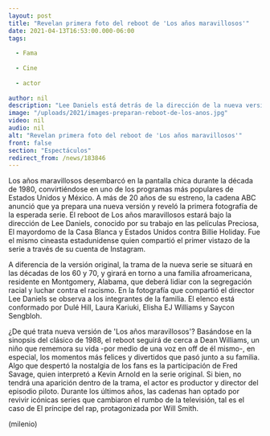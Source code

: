 ```yaml
---
layout: post
title: "Revelan primera foto del reboot de 'Los años maravillosos'"
date: 2021-04-13T16:53:00.000-06:00
tags:
  
  - Fama
  
  - Cine
  
  - actor
  
author: nil
description: "Lee Daniels está detrás de la dirección de la nueva versión de 'Los años maravillosos' que ya prepara la cadena ABC. "
image: "/uploads/2021/images-preparan-reboot-de-los-anos.jpg"
video: nil
audio: nil
alt: "Revelan primera foto del reboot de 'Los años maravillosos'"
front: false
section: "Espectáculos"
redirect_from: /news/183846
---
```


Los años maravillosos desembarcó en la pantalla chica durante la década de 1980, convirtiéndose en uno de los programas más populares de Estados Unidos y México. A más de 20 años de su estreno, la cadena ABC anunció que ya prepara una nueva versión y reveló la primera fotografía de la esperada serie.   El reboot de Los años maravillosos estará bajo la dirección de Lee Daniels, conocido por su trabajo en las películas Preciosa, El mayordomo de la Casa Blanca y Estados Unidos contra Billie Holiday. Fue el mismo cineasta estadunidense quien compartió el primer vistazo de la serie a través de su cuenta de Instagram. 

A diferencia de la versión original, la trama de la nueva serie se situará en las décadas de los 60 y 70, y girará en torno a una familia afroamericana, residente en Montgomery, Alabama, que deberá lidiar con la segregación racial y luchar contra el racismo.  En la fotografía que compartió el director Lee Daniels se observa a los integrantes de la familia. El elenco está conformado por Dulé Hill, Laura Kariuki, Elisha EJ  Williams y Saycon Sengbloh. 

¿De qué trata nueva versión de 'Los años maravillosos'? Basándose en la sinopsis del clásico de 1988, el reboot seguirá de cerca a Dean Williams, un niño que rememora su vida -por medio de una voz en off de él mismo-, en especial, los momentos más felices y divertidos que pasó junto a su familia.  Algo que despertó la nostalgia de los fans es la participación de Fred Savage, quien interpretó a Kevin Arnold en la serie original. Si bien, no tendrá una aparición dentro de la trama, el actor es productor y director del episodio piloto.  Durante los últimos años, las cadenas han optado por revivir icónicas series que cambiaron el rumbo de la televisión, tal es el caso de El príncipe del rap, protagonizada por Will Smith. 

(milenio)